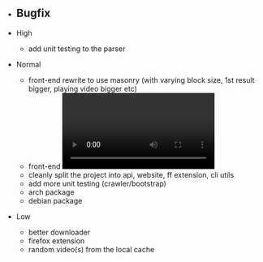 * Bugfix
  - 
  
* High
  - add unit testing to the parser
  
* Normal
  - front-end rewrite to use masonry (with varying block size, 1st result bigger, playing video bigger etc)
  - front-end <video> embed and zoom on click
  - cleanly split the project into api, website, ff extension, cli utils
  - add more unit testing (crawler/bootstrap)
  - arch package
  - debian package
  
* Low
  - better downloader
  - firefox extension
  - random video(s) from the local cache
